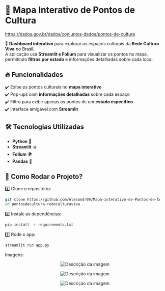 # 📍 Mapa Interativo de Pontos de Cultura  
https://dados.gov.br/dados/conjuntos-dados/pontos-de-cultura

🚀 **Dashboard interativo** para explorar os espaços culturais da **Rede Cultura Viva** no Brasil.  
A aplicação usa **Streamlit e Folium** para visualizar os pontos no mapa, permitindo **filtros por estado** e informações detalhadas sobre cada local.  

## 🔥 Funcionalidades  
✔️ Exibe os pontos culturais no **mapa interativo**  
✔️ Pop-ups com **informações detalhadas** sobre cada espaço  
✔️ Filtro para exibir apenas os pontos de um **estado específico**  
✔️ Interface amigável com **Streamlit**  

## 🛠️ Tecnologias Utilizadas  
- **Python** 🐍  
- **Streamlit** 📊  
- **Folium** 🌍  
- **Pandas** 🧮  

## 📌 Como Rodar o Projeto?  
1️⃣ Clone o repositório:  
```sh
git clone https://github.com/Alesandr00/Mapa-interativo-de-Pontos-de-Cultura
cd pontosdecultura-redeculturaviva
````
2️⃣ Instale as dependências:  
```sh
pip install -r requirements.txt
```
3️⃣ Rode o app:
```sh
streamlit run app.py
```
Imagens:
<p align="center">
    <img src="https://github.com/user-attachments/assets/ca1b3a16-c4d1-417e-ba1e-cd01b8cf84c4" alt="Descrição da imagem">
</p>

<p align="center">
    <img src="https://github.com/user-attachments/assets/b83d22cf-c526-45cc-8865-10185319c2a2" alt="Descrição da imagem">
</p>

<p align="center">
    <img src="https://github.com/user-attachments/assets/5f1b6172-3b3a-44eb-8021-587562f5fb64" alt="Descrição da imagem">
</p>
